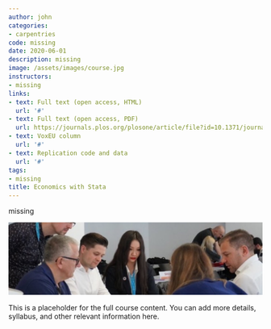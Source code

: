 ```yaml
---
author: john
categories:
- carpentries
code: missing
date: 2020-06-01
description: missing
image: /assets/images/course.jpg
instructors:
- missing
links:
- text: Full text (open access, HTML)
  url: '#'
- text: Full text (open access, PDF)
  url: https://journals.plos.org/plosone/article/file?id=10.1371/journal.pone.0239113&type=printable
- text: VoxEU column
  url: '#'
- text: Replication code and data
  url: '#'
tags:
- missing
title: Economics with Stata
---
```

missing

![Lorem](/assets/images/content.jpg)

This is a placeholder for the full course content. You can add more details, syllabus, and other relevant information here.
